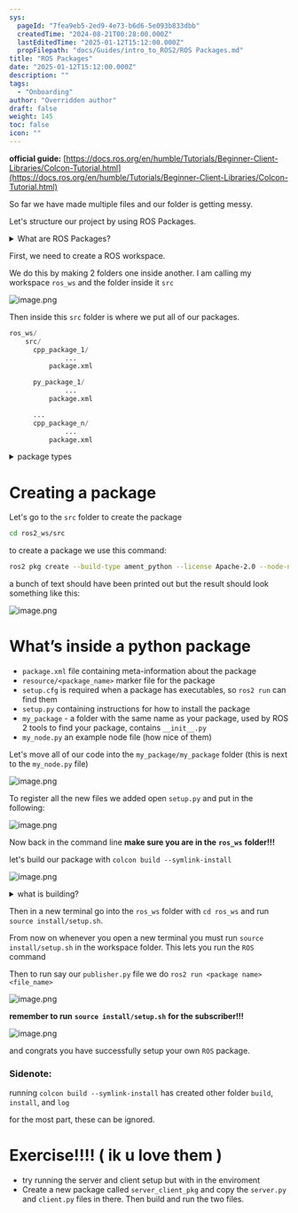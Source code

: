 ```yaml
---
sys:
  pageId: "7fea9eb5-2ed9-4e73-b6d6-5e093b833dbb"
  createdTime: "2024-08-21T00:28:00.000Z"
  lastEditedTime: "2025-01-12T15:12:00.000Z"
  propFilepath: "docs/Guides/intro_to_ROS2/ROS Packages.md"
title: "ROS Packages"
date: "2025-01-12T15:12:00.000Z"
description: ""
tags:
  - "Onboarding"
author: "Overridden author"
draft: false
weight: 145
toc: false
icon: ""
---
```


**official guide:** [https://docs.ros.org/en/humble/Tutorials/Beginner-Client-Libraries/Colcon-Tutorial.html](https://docs.ros.org/en/humble/Tutorials/Beginner-Client-Libraries/Colcon-Tutorial.html)

So far we have made multiple files and our folder is getting messy.

Let's structure our project by using ROS Packages.

<details>

<summary>What are ROS Packages?</summary>

ROS Packages are, as the name implies, packages of code that are highly sharable between ROS developers.

They consist of a folder, `package.xml` file, and source code

```python
      cpp_package_1/
		      ... imagine much code files here ..
          package.xml
```

</details>

First, we need to create a ROS workspace.

We do this by making 2 folders one inside another. I am calling my workspace `ros_ws` and the folder inside it `src`

![image.png](https://prod-files-secure.s3.us-west-2.amazonaws.com/d518164a-d88e-44d1-a4ee-3adb3bd8bce0/70706947-fd18-4537-a67b-e12946812d31/image.png?X-Amz-Algorithm=AWS4-HMAC-SHA256&X-Amz-Content-Sha256=UNSIGNED-PAYLOAD&X-Amz-Credential=ASIAZI2LB466UQWFOHSZ%2F20250414%2Fus-west-2%2Fs3%2Faws4_request&X-Amz-Date=20250414T220805Z&X-Amz-Expires=3600&X-Amz-Security-Token=IQoJb3JpZ2luX2VjEJb%2F%2F%2F%2F%2F%2F%2F%2F%2F%2FwEaCXVzLXdlc3QtMiJHMEUCIQCpKFJr8MOF%2Fcss6wSgkKaillY%2BK%2Bb%2B0S8xwKe%2FqK1YygIgJUPpEqJ%2BDAFs47PvSlgwyKo7jRqFB9V92DwFbZXNjBsq%2FwMIHxAAGgw2Mzc0MjMxODM4MDUiDCU9taeh6X4LiWInpSrcAyE6v3qmSu0em%2FUJYvKGqr%2F7RdhjbDREvGN%2FtFkhtFwiXJXrzSAE8XqizR1FUzbBpcoiLG0mtRKWeYFjlWm1enaT1fneLEaLuAzc3V74WZHXI4gdgvos6eQBHgXhXXJd7YXODv9aQkIVdJ8DKOy0xfl4wlGjzzUHNM2X%2F0ixYcbR6eFkt0xXEElRsWusFl4RJYYFMARLf61gs%2Bxg9fRCiQULxGkWpqmuF4dLjrcfEIIlXQwGOZr7aCikMZLO4ZTXqGnw%2Fsg9HV226Os7FulcSDUlAzQur3tursjKXfMYn%2BuOy8eOrXybX8atUkNa1bLRaF3Sw5epeoZPeAPwNVghBNjxD3N25rBJOKcEFWhBbfA48Cc2VmlIIYfA33cb39AvM%2BbqoO3AeQieNvaezRCvNOOjUc%2F4IwyGnSjqDYyWVoOedAtpaYuc%2F9GyJvN3BZfkbt%2ByS%2F6zwNLvGoe8pYEq7RlfdG4xFUmHmmzL7X2yS3E%2FrwlO1zQVAxLoFBGHOx0AVjU5PAV79BOL71BZ8O672z0Qc8DlC7GnZkfC8b2JJjuvveEfWgzbGrGl88KcIYBFPIxmU83PYECHIl9ExrWZ5OrBnPAEBB8wvBojLSxxgWD%2Fm8mM2v0bPB455bxCMNeC9r8GOqUBixjv41OUXHdR18fimvVGHd3nGF1nEtbKzl1ryS0tgT3arM6u9me0ZJzPLjnmU4nN%2FiVj2tzTx2G6Tw%2BOpAIEAcm9EJLf03A3Y76NcrELTp7zgJUq5%2F%2FW%2FBEN6U%2BjyZ6PuZ4JYx95ejQCgiBpB%2BIHHkZk1XUpi9eAf4IN%2Fg1e3%2BDmqvohUz9AkkYKmEEg75yvAqJkELzXaJnJgZN8cgF49ADdq2d7&X-Amz-Signature=22ed4ebc8386ace82454e1ea59f2434ca6d7fde7db2945b22be0bd5af27fffc7&X-Amz-SignedHeaders=host&x-id=GetObject)

Then inside this `src` folder is where we put all of our packages.

```python
ros_ws/
    src/
      cpp_package_1/
		      ...
          package.xml

      py_package_1/
		      ...
          package.xml

      ...
      cpp_package_n/
		      ...
          package.xml

```

<details>

<summary>package types</summary>

packages can be either `C++` or python.

the intern file structure is different for each but for this guide we will stick to creating python packages

</details>

# Creating a package

Let's go to the `src` folder to create the package

```bash
cd ros2_ws/src
```

to create a package we use this command:

```bash
ros2 pkg create --build-type ament_python --license Apache-2.0 --node-name my_node my_package
```

a bunch of text should have been printed out but the result should look something like this:

![image.png](https://prod-files-secure.s3.us-west-2.amazonaws.com/d518164a-d88e-44d1-a4ee-3adb3bd8bce0/e6cf1e3f-8512-4a3e-b131-079f800bf3e8/image.png?X-Amz-Algorithm=AWS4-HMAC-SHA256&X-Amz-Content-Sha256=UNSIGNED-PAYLOAD&X-Amz-Credential=ASIAZI2LB466UQWFOHSZ%2F20250414%2Fus-west-2%2Fs3%2Faws4_request&X-Amz-Date=20250414T220805Z&X-Amz-Expires=3600&X-Amz-Security-Token=IQoJb3JpZ2luX2VjEJb%2F%2F%2F%2F%2F%2F%2F%2F%2F%2FwEaCXVzLXdlc3QtMiJHMEUCIQCpKFJr8MOF%2Fcss6wSgkKaillY%2BK%2Bb%2B0S8xwKe%2FqK1YygIgJUPpEqJ%2BDAFs47PvSlgwyKo7jRqFB9V92DwFbZXNjBsq%2FwMIHxAAGgw2Mzc0MjMxODM4MDUiDCU9taeh6X4LiWInpSrcAyE6v3qmSu0em%2FUJYvKGqr%2F7RdhjbDREvGN%2FtFkhtFwiXJXrzSAE8XqizR1FUzbBpcoiLG0mtRKWeYFjlWm1enaT1fneLEaLuAzc3V74WZHXI4gdgvos6eQBHgXhXXJd7YXODv9aQkIVdJ8DKOy0xfl4wlGjzzUHNM2X%2F0ixYcbR6eFkt0xXEElRsWusFl4RJYYFMARLf61gs%2Bxg9fRCiQULxGkWpqmuF4dLjrcfEIIlXQwGOZr7aCikMZLO4ZTXqGnw%2Fsg9HV226Os7FulcSDUlAzQur3tursjKXfMYn%2BuOy8eOrXybX8atUkNa1bLRaF3Sw5epeoZPeAPwNVghBNjxD3N25rBJOKcEFWhBbfA48Cc2VmlIIYfA33cb39AvM%2BbqoO3AeQieNvaezRCvNOOjUc%2F4IwyGnSjqDYyWVoOedAtpaYuc%2F9GyJvN3BZfkbt%2ByS%2F6zwNLvGoe8pYEq7RlfdG4xFUmHmmzL7X2yS3E%2FrwlO1zQVAxLoFBGHOx0AVjU5PAV79BOL71BZ8O672z0Qc8DlC7GnZkfC8b2JJjuvveEfWgzbGrGl88KcIYBFPIxmU83PYECHIl9ExrWZ5OrBnPAEBB8wvBojLSxxgWD%2Fm8mM2v0bPB455bxCMNeC9r8GOqUBixjv41OUXHdR18fimvVGHd3nGF1nEtbKzl1ryS0tgT3arM6u9me0ZJzPLjnmU4nN%2FiVj2tzTx2G6Tw%2BOpAIEAcm9EJLf03A3Y76NcrELTp7zgJUq5%2F%2FW%2FBEN6U%2BjyZ6PuZ4JYx95ejQCgiBpB%2BIHHkZk1XUpi9eAf4IN%2Fg1e3%2BDmqvohUz9AkkYKmEEg75yvAqJkELzXaJnJgZN8cgF49ADdq2d7&X-Amz-Signature=8c4ed35f19c4dc40cba712fd2cfb415105991259d04c56713e9017d6acb00121&X-Amz-SignedHeaders=host&x-id=GetObject)

# What’s inside a python package

- `package.xml` file containing meta-information about the package
- `resource/<package_name>` marker file for the package
- `setup.cfg` is required when a package has executables, so `ros2 run` can find them
- `setup.py` containing instructions for how to install the package
- `my_package` - a folder with the same name as your package, used by ROS 2 tools to find your package, contains `__init__.py`
- `my_node.py` an example node file (how nice of them)

Let's move all of our code into the `my_package/my_package` folder (this is next to the `my_node.py` file)

![image.png](https://prod-files-secure.s3.us-west-2.amazonaws.com/d518164a-d88e-44d1-a4ee-3adb3bd8bce0/9ce58f11-0da9-4d3e-b86d-506a9685d378/image.png?X-Amz-Algorithm=AWS4-HMAC-SHA256&X-Amz-Content-Sha256=UNSIGNED-PAYLOAD&X-Amz-Credential=ASIAZI2LB466UQWFOHSZ%2F20250414%2Fus-west-2%2Fs3%2Faws4_request&X-Amz-Date=20250414T220805Z&X-Amz-Expires=3600&X-Amz-Security-Token=IQoJb3JpZ2luX2VjEJb%2F%2F%2F%2F%2F%2F%2F%2F%2F%2FwEaCXVzLXdlc3QtMiJHMEUCIQCpKFJr8MOF%2Fcss6wSgkKaillY%2BK%2Bb%2B0S8xwKe%2FqK1YygIgJUPpEqJ%2BDAFs47PvSlgwyKo7jRqFB9V92DwFbZXNjBsq%2FwMIHxAAGgw2Mzc0MjMxODM4MDUiDCU9taeh6X4LiWInpSrcAyE6v3qmSu0em%2FUJYvKGqr%2F7RdhjbDREvGN%2FtFkhtFwiXJXrzSAE8XqizR1FUzbBpcoiLG0mtRKWeYFjlWm1enaT1fneLEaLuAzc3V74WZHXI4gdgvos6eQBHgXhXXJd7YXODv9aQkIVdJ8DKOy0xfl4wlGjzzUHNM2X%2F0ixYcbR6eFkt0xXEElRsWusFl4RJYYFMARLf61gs%2Bxg9fRCiQULxGkWpqmuF4dLjrcfEIIlXQwGOZr7aCikMZLO4ZTXqGnw%2Fsg9HV226Os7FulcSDUlAzQur3tursjKXfMYn%2BuOy8eOrXybX8atUkNa1bLRaF3Sw5epeoZPeAPwNVghBNjxD3N25rBJOKcEFWhBbfA48Cc2VmlIIYfA33cb39AvM%2BbqoO3AeQieNvaezRCvNOOjUc%2F4IwyGnSjqDYyWVoOedAtpaYuc%2F9GyJvN3BZfkbt%2ByS%2F6zwNLvGoe8pYEq7RlfdG4xFUmHmmzL7X2yS3E%2FrwlO1zQVAxLoFBGHOx0AVjU5PAV79BOL71BZ8O672z0Qc8DlC7GnZkfC8b2JJjuvveEfWgzbGrGl88KcIYBFPIxmU83PYECHIl9ExrWZ5OrBnPAEBB8wvBojLSxxgWD%2Fm8mM2v0bPB455bxCMNeC9r8GOqUBixjv41OUXHdR18fimvVGHd3nGF1nEtbKzl1ryS0tgT3arM6u9me0ZJzPLjnmU4nN%2FiVj2tzTx2G6Tw%2BOpAIEAcm9EJLf03A3Y76NcrELTp7zgJUq5%2F%2FW%2FBEN6U%2BjyZ6PuZ4JYx95ejQCgiBpB%2BIHHkZk1XUpi9eAf4IN%2Fg1e3%2BDmqvohUz9AkkYKmEEg75yvAqJkELzXaJnJgZN8cgF49ADdq2d7&X-Amz-Signature=71e826b2eaca7d507e151b7a64e32ca6d85ead2f231be09f487f8cf9570f157e&X-Amz-SignedHeaders=host&x-id=GetObject)

To register all the new files we added open `setup.py` and put in the following:

![image.png](https://prod-files-secure.s3.us-west-2.amazonaws.com/d518164a-d88e-44d1-a4ee-3adb3bd8bce0/1cd7c262-4cae-4496-9d75-c178537d24a2/image.png?X-Amz-Algorithm=AWS4-HMAC-SHA256&X-Amz-Content-Sha256=UNSIGNED-PAYLOAD&X-Amz-Credential=ASIAZI2LB466UQWFOHSZ%2F20250414%2Fus-west-2%2Fs3%2Faws4_request&X-Amz-Date=20250414T220805Z&X-Amz-Expires=3600&X-Amz-Security-Token=IQoJb3JpZ2luX2VjEJb%2F%2F%2F%2F%2F%2F%2F%2F%2F%2FwEaCXVzLXdlc3QtMiJHMEUCIQCpKFJr8MOF%2Fcss6wSgkKaillY%2BK%2Bb%2B0S8xwKe%2FqK1YygIgJUPpEqJ%2BDAFs47PvSlgwyKo7jRqFB9V92DwFbZXNjBsq%2FwMIHxAAGgw2Mzc0MjMxODM4MDUiDCU9taeh6X4LiWInpSrcAyE6v3qmSu0em%2FUJYvKGqr%2F7RdhjbDREvGN%2FtFkhtFwiXJXrzSAE8XqizR1FUzbBpcoiLG0mtRKWeYFjlWm1enaT1fneLEaLuAzc3V74WZHXI4gdgvos6eQBHgXhXXJd7YXODv9aQkIVdJ8DKOy0xfl4wlGjzzUHNM2X%2F0ixYcbR6eFkt0xXEElRsWusFl4RJYYFMARLf61gs%2Bxg9fRCiQULxGkWpqmuF4dLjrcfEIIlXQwGOZr7aCikMZLO4ZTXqGnw%2Fsg9HV226Os7FulcSDUlAzQur3tursjKXfMYn%2BuOy8eOrXybX8atUkNa1bLRaF3Sw5epeoZPeAPwNVghBNjxD3N25rBJOKcEFWhBbfA48Cc2VmlIIYfA33cb39AvM%2BbqoO3AeQieNvaezRCvNOOjUc%2F4IwyGnSjqDYyWVoOedAtpaYuc%2F9GyJvN3BZfkbt%2ByS%2F6zwNLvGoe8pYEq7RlfdG4xFUmHmmzL7X2yS3E%2FrwlO1zQVAxLoFBGHOx0AVjU5PAV79BOL71BZ8O672z0Qc8DlC7GnZkfC8b2JJjuvveEfWgzbGrGl88KcIYBFPIxmU83PYECHIl9ExrWZ5OrBnPAEBB8wvBojLSxxgWD%2Fm8mM2v0bPB455bxCMNeC9r8GOqUBixjv41OUXHdR18fimvVGHd3nGF1nEtbKzl1ryS0tgT3arM6u9me0ZJzPLjnmU4nN%2FiVj2tzTx2G6Tw%2BOpAIEAcm9EJLf03A3Y76NcrELTp7zgJUq5%2F%2FW%2FBEN6U%2BjyZ6PuZ4JYx95ejQCgiBpB%2BIHHkZk1XUpi9eAf4IN%2Fg1e3%2BDmqvohUz9AkkYKmEEg75yvAqJkELzXaJnJgZN8cgF49ADdq2d7&X-Amz-Signature=93bad53367e251eb4cfabd455093f48a7f67a621b89ac17da4669b0c6ce0aee8&X-Amz-SignedHeaders=host&x-id=GetObject)

Now back in the command line **make sure you are in the** **`ros_ws`** **folder!!!**

let's build our package with `colcon build --symlink-install`

![image.png](https://prod-files-secure.s3.us-west-2.amazonaws.com/d518164a-d88e-44d1-a4ee-3adb3bd8bce0/2f2a0d27-b173-48fd-b189-5f5c0ce65619/image.png?X-Amz-Algorithm=AWS4-HMAC-SHA256&X-Amz-Content-Sha256=UNSIGNED-PAYLOAD&X-Amz-Credential=ASIAZI2LB466UQWFOHSZ%2F20250414%2Fus-west-2%2Fs3%2Faws4_request&X-Amz-Date=20250414T220805Z&X-Amz-Expires=3600&X-Amz-Security-Token=IQoJb3JpZ2luX2VjEJb%2F%2F%2F%2F%2F%2F%2F%2F%2F%2FwEaCXVzLXdlc3QtMiJHMEUCIQCpKFJr8MOF%2Fcss6wSgkKaillY%2BK%2Bb%2B0S8xwKe%2FqK1YygIgJUPpEqJ%2BDAFs47PvSlgwyKo7jRqFB9V92DwFbZXNjBsq%2FwMIHxAAGgw2Mzc0MjMxODM4MDUiDCU9taeh6X4LiWInpSrcAyE6v3qmSu0em%2FUJYvKGqr%2F7RdhjbDREvGN%2FtFkhtFwiXJXrzSAE8XqizR1FUzbBpcoiLG0mtRKWeYFjlWm1enaT1fneLEaLuAzc3V74WZHXI4gdgvos6eQBHgXhXXJd7YXODv9aQkIVdJ8DKOy0xfl4wlGjzzUHNM2X%2F0ixYcbR6eFkt0xXEElRsWusFl4RJYYFMARLf61gs%2Bxg9fRCiQULxGkWpqmuF4dLjrcfEIIlXQwGOZr7aCikMZLO4ZTXqGnw%2Fsg9HV226Os7FulcSDUlAzQur3tursjKXfMYn%2BuOy8eOrXybX8atUkNa1bLRaF3Sw5epeoZPeAPwNVghBNjxD3N25rBJOKcEFWhBbfA48Cc2VmlIIYfA33cb39AvM%2BbqoO3AeQieNvaezRCvNOOjUc%2F4IwyGnSjqDYyWVoOedAtpaYuc%2F9GyJvN3BZfkbt%2ByS%2F6zwNLvGoe8pYEq7RlfdG4xFUmHmmzL7X2yS3E%2FrwlO1zQVAxLoFBGHOx0AVjU5PAV79BOL71BZ8O672z0Qc8DlC7GnZkfC8b2JJjuvveEfWgzbGrGl88KcIYBFPIxmU83PYECHIl9ExrWZ5OrBnPAEBB8wvBojLSxxgWD%2Fm8mM2v0bPB455bxCMNeC9r8GOqUBixjv41OUXHdR18fimvVGHd3nGF1nEtbKzl1ryS0tgT3arM6u9me0ZJzPLjnmU4nN%2FiVj2tzTx2G6Tw%2BOpAIEAcm9EJLf03A3Y76NcrELTp7zgJUq5%2F%2FW%2FBEN6U%2BjyZ6PuZ4JYx95ejQCgiBpB%2BIHHkZk1XUpi9eAf4IN%2Fg1e3%2BDmqvohUz9AkkYKmEEg75yvAqJkELzXaJnJgZN8cgF49ADdq2d7&X-Amz-Signature=c0c73bc2eedfc13fbaee5d4e3c43e9cce8f24138961def2371b02028cb489203&X-Amz-SignedHeaders=host&x-id=GetObject)

<details>

<summary>what is building?</summary>

if you are a CS major at Rose-Hulman you will learn the answer to this in CSSE132

but TLDR; is it combines all the code files into one program that can be run easily 

</details>

Then in a new terminal go into the `ros_ws` folder with `cd ros_ws` and run `source install/setup.sh`. 

From now on whenever you open a new terminal you must run `source install/setup.sh` in the workspace folder. This lets you run the `ROS` command

Then to run say our `publisher.py` file we do `ros2 run <package name> <file_name>`

![image.png](https://prod-files-secure.s3.us-west-2.amazonaws.com/d518164a-d88e-44d1-a4ee-3adb3bd8bce0/4f4b1219-3a44-4632-aa0a-ce3471699f59/image.png?X-Amz-Algorithm=AWS4-HMAC-SHA256&X-Amz-Content-Sha256=UNSIGNED-PAYLOAD&X-Amz-Credential=ASIAZI2LB466UQWFOHSZ%2F20250414%2Fus-west-2%2Fs3%2Faws4_request&X-Amz-Date=20250414T220805Z&X-Amz-Expires=3600&X-Amz-Security-Token=IQoJb3JpZ2luX2VjEJb%2F%2F%2F%2F%2F%2F%2F%2F%2F%2FwEaCXVzLXdlc3QtMiJHMEUCIQCpKFJr8MOF%2Fcss6wSgkKaillY%2BK%2Bb%2B0S8xwKe%2FqK1YygIgJUPpEqJ%2BDAFs47PvSlgwyKo7jRqFB9V92DwFbZXNjBsq%2FwMIHxAAGgw2Mzc0MjMxODM4MDUiDCU9taeh6X4LiWInpSrcAyE6v3qmSu0em%2FUJYvKGqr%2F7RdhjbDREvGN%2FtFkhtFwiXJXrzSAE8XqizR1FUzbBpcoiLG0mtRKWeYFjlWm1enaT1fneLEaLuAzc3V74WZHXI4gdgvos6eQBHgXhXXJd7YXODv9aQkIVdJ8DKOy0xfl4wlGjzzUHNM2X%2F0ixYcbR6eFkt0xXEElRsWusFl4RJYYFMARLf61gs%2Bxg9fRCiQULxGkWpqmuF4dLjrcfEIIlXQwGOZr7aCikMZLO4ZTXqGnw%2Fsg9HV226Os7FulcSDUlAzQur3tursjKXfMYn%2BuOy8eOrXybX8atUkNa1bLRaF3Sw5epeoZPeAPwNVghBNjxD3N25rBJOKcEFWhBbfA48Cc2VmlIIYfA33cb39AvM%2BbqoO3AeQieNvaezRCvNOOjUc%2F4IwyGnSjqDYyWVoOedAtpaYuc%2F9GyJvN3BZfkbt%2ByS%2F6zwNLvGoe8pYEq7RlfdG4xFUmHmmzL7X2yS3E%2FrwlO1zQVAxLoFBGHOx0AVjU5PAV79BOL71BZ8O672z0Qc8DlC7GnZkfC8b2JJjuvveEfWgzbGrGl88KcIYBFPIxmU83PYECHIl9ExrWZ5OrBnPAEBB8wvBojLSxxgWD%2Fm8mM2v0bPB455bxCMNeC9r8GOqUBixjv41OUXHdR18fimvVGHd3nGF1nEtbKzl1ryS0tgT3arM6u9me0ZJzPLjnmU4nN%2FiVj2tzTx2G6Tw%2BOpAIEAcm9EJLf03A3Y76NcrELTp7zgJUq5%2F%2FW%2FBEN6U%2BjyZ6PuZ4JYx95ejQCgiBpB%2BIHHkZk1XUpi9eAf4IN%2Fg1e3%2BDmqvohUz9AkkYKmEEg75yvAqJkELzXaJnJgZN8cgF49ADdq2d7&X-Amz-Signature=b2181b92f1759d63af694707cf60f564198c005ab6503061b28aa437d49fc87b&X-Amz-SignedHeaders=host&x-id=GetObject)

**remember to run** **`source install/setup.sh`** **for the subscriber!!!**

![image.png](https://prod-files-secure.s3.us-west-2.amazonaws.com/d518164a-d88e-44d1-a4ee-3adb3bd8bce0/02121119-dad4-49ec-8356-c956108b4243/image.png?X-Amz-Algorithm=AWS4-HMAC-SHA256&X-Amz-Content-Sha256=UNSIGNED-PAYLOAD&X-Amz-Credential=ASIAZI2LB466UQWFOHSZ%2F20250414%2Fus-west-2%2Fs3%2Faws4_request&X-Amz-Date=20250414T220805Z&X-Amz-Expires=3600&X-Amz-Security-Token=IQoJb3JpZ2luX2VjEJb%2F%2F%2F%2F%2F%2F%2F%2F%2F%2FwEaCXVzLXdlc3QtMiJHMEUCIQCpKFJr8MOF%2Fcss6wSgkKaillY%2BK%2Bb%2B0S8xwKe%2FqK1YygIgJUPpEqJ%2BDAFs47PvSlgwyKo7jRqFB9V92DwFbZXNjBsq%2FwMIHxAAGgw2Mzc0MjMxODM4MDUiDCU9taeh6X4LiWInpSrcAyE6v3qmSu0em%2FUJYvKGqr%2F7RdhjbDREvGN%2FtFkhtFwiXJXrzSAE8XqizR1FUzbBpcoiLG0mtRKWeYFjlWm1enaT1fneLEaLuAzc3V74WZHXI4gdgvos6eQBHgXhXXJd7YXODv9aQkIVdJ8DKOy0xfl4wlGjzzUHNM2X%2F0ixYcbR6eFkt0xXEElRsWusFl4RJYYFMARLf61gs%2Bxg9fRCiQULxGkWpqmuF4dLjrcfEIIlXQwGOZr7aCikMZLO4ZTXqGnw%2Fsg9HV226Os7FulcSDUlAzQur3tursjKXfMYn%2BuOy8eOrXybX8atUkNa1bLRaF3Sw5epeoZPeAPwNVghBNjxD3N25rBJOKcEFWhBbfA48Cc2VmlIIYfA33cb39AvM%2BbqoO3AeQieNvaezRCvNOOjUc%2F4IwyGnSjqDYyWVoOedAtpaYuc%2F9GyJvN3BZfkbt%2ByS%2F6zwNLvGoe8pYEq7RlfdG4xFUmHmmzL7X2yS3E%2FrwlO1zQVAxLoFBGHOx0AVjU5PAV79BOL71BZ8O672z0Qc8DlC7GnZkfC8b2JJjuvveEfWgzbGrGl88KcIYBFPIxmU83PYECHIl9ExrWZ5OrBnPAEBB8wvBojLSxxgWD%2Fm8mM2v0bPB455bxCMNeC9r8GOqUBixjv41OUXHdR18fimvVGHd3nGF1nEtbKzl1ryS0tgT3arM6u9me0ZJzPLjnmU4nN%2FiVj2tzTx2G6Tw%2BOpAIEAcm9EJLf03A3Y76NcrELTp7zgJUq5%2F%2FW%2FBEN6U%2BjyZ6PuZ4JYx95ejQCgiBpB%2BIHHkZk1XUpi9eAf4IN%2Fg1e3%2BDmqvohUz9AkkYKmEEg75yvAqJkELzXaJnJgZN8cgF49ADdq2d7&X-Amz-Signature=1ddb7bf0b560ec8f0611ba89d29b020b3bcf65daaae0af14dbd51b7f9fc07145&X-Amz-SignedHeaders=host&x-id=GetObject)

and congrats you have successfully setup your own `ROS` package.

### Sidenote:

running `colcon build --symlink-install` has created other folder `build`, `install`, and `log`

for the most part, these can be ignored.

# Exercise!!!! ( ik u love them )

- try running the server and client setup but with in the enviroment
- Create a new package called `server_client_pkg` and copy the `server.py` and `client.py` files in there. Then build and run the two files.
